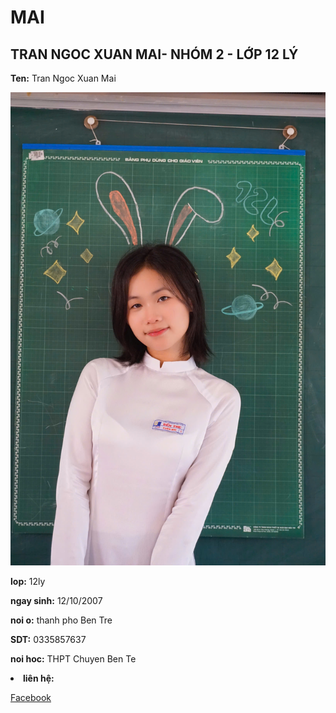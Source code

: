 # MAI
<html>
<head>
<meta charset="UTF-8">
</head>
<body>
<h2>TRAN NGOC XUAN MAI- NHÓM 2 - LỚP 12 LÝ</h2>
<p><strong>Ten:</strong> <span>Tran Ngoc Xuan Mai</span></p>  
<img src="mai.jpg" alt="Hình mai nè!">
<p><strong>lop:</strong> <span>12ly</span></p>                
<p><strong>ngay sinh:</strong> <span>12/10/2007</span></p>                 
<p><strong>noi o:</strong> <span>thanh pho Ben Tre</span></p>                
<p><strong>SDT:</strong> <span>0335857637</span></p>
<p><strong>noi hoc:</strong> <span>THPT Chuyen Ben Te</span></p> 
<li><strong>liên hệ:</strong></li>
<p><a href="https://www.facebook.com/xuanmai.tranngoc.739?mibextid=LQQJ4d"> Facebook </a></p> 
</body>  
</html>
